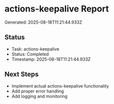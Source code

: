 # actions-keepalive Report

Generated: 2025-08-18T11:21:44.933Z

## Status
- Task: actions-keepalive
- Status: Completed
- Timestamp: 2025-08-18T11:21:44.933Z

## Next Steps
- Implement actual actions-keepalive functionality
- Add proper error handling
- Add logging and monitoring
